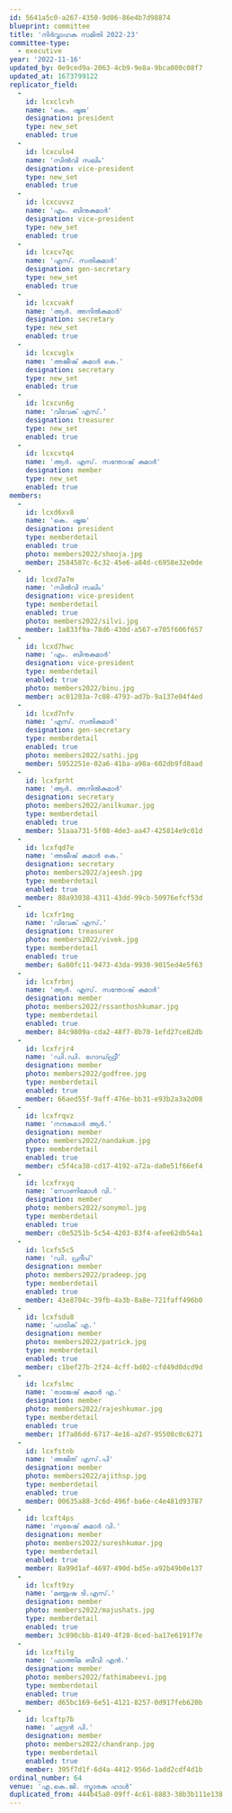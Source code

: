 ```yaml
---
id: 5641a5c0-a267-4350-9d06-86e4b7d98874
blueprint: committee
title: 'നിർവ്വാഹക സമിതി 2022-23'
committee-type:
  - executive
year: '2022-11-16'
updated_by: 0e9ced9a-2063-4cb9-9e8a-9bca000c08f7
updated_at: 1673799122
replicator_field:
  -
    id: lcxclcvh
    name: 'കെ. ഷൂജ'
    designation: president
    type: new_set
    enabled: true
  -
    id: lcxculo4
    name: 'സില്‍വി സലിം'
    designation: vice-president
    type: new_set
    enabled: true
  -
    id: lcxcuvvz
    name: 'എം. ബിനുകുമാര്‍'
    designation: vice-president
    type: new_set
    enabled: true
  -
    id: lcxcv7qc
    name: 'എസ്. സതികുമാര്‍'
    designation: gen-secretary
    type: new_set
    enabled: true
  -
    id: lcxcvakf
    name: 'ആര്‍. അനില്‍കുമാര്‍'
    designation: secretary
    type: new_set
    enabled: true
  -
    id: lcxcvglx
    name: 'അജീഷ് കുമാര്‍ കെ.'
    designation: secretary
    type: new_set
    enabled: true
  -
    id: lcxcvn6g
    name: 'വിവേക് എസ്.'
    designation: treasurer
    type: new_set
    enabled: true
  -
    id: lcxcvtq4
    name: 'ആർ. എസ്. സന്തോഷ് കുമാർ'
    designation: member
    type: new_set
    enabled: true
members:
  -
    id: lcxd6xv8
    name: 'കെ. ഷൂജ'
    designation: president
    type: memberdetail
    enabled: true
    photo: members2022/shooja.jpg
    member: 2584587c-6c32-45e6-a84d-c6958e32e0de
  -
    id: lcxd7a7m
    name: 'സില്‍വി സലിം'
    designation: vice-president
    type: memberdetail
    enabled: true
    photo: members2022/silvi.jpg
    member: 1a833f9a-78d6-430d-a567-e705f606f657
  -
    id: lcxd7hwc
    name: 'എം. ബിനുകുമാര്‍'
    designation: vice-president
    type: memberdetail
    enabled: true
    photo: members2022/binu.jpg
    member: ac01203a-7c08-4793-ad7b-9a137e04f4ed
  -
    id: lcxd7nfv
    name: 'എസ്. സതികുമാര്‍'
    designation: gen-secretary
    type: memberdetail
    enabled: true
    photo: members2022/sathi.jpg
    member: 5952251e-02a6-41ba-a90a-602db9fd8aad
  -
    id: lcxfprht
    name: 'ആര്‍. അനില്‍കുമാര്‍'
    designation: secretary
    photo: members2022/anilkumar.jpg
    type: memberdetail
    enabled: true
    member: 51aaa731-5f08-4de3-aa47-425814e9c01d
  -
    id: lcxfqd7e
    name: 'അജീഷ് കുമാര്‍ കെ.'
    designation: secretary
    photo: members2022/ajeesh.jpg
    type: memberdetail
    enabled: true
    member: 88a93038-4311-43dd-99cb-50976efcf53d
  -
    id: lcxfr1mg
    name: 'വിവേക് എസ്.'
    designation: treasurer
    photo: members2022/vivek.jpg
    type: memberdetail
    enabled: true
    member: 6a80fc11-9473-43da-9930-9015ed4e5f63
  -
    id: lcxfrbnj
    name: 'ആർ. എസ്. സന്തോഷ് കുമാർ'
    designation: member
    photo: members2022/rssanthoshkumar.jpg
    type: memberdetail
    enabled: true
    member: 84c9809a-cda2-48f7-8b70-1efd27ce82db
  -
    id: lcxfrjr4
    name: 'ഡി.ഡി. ഗോഡ്ഫ്രീ'
    designation: member
    photo: members2022/godfree.jpg
    type: memberdetail
    enabled: true
    member: 66aed55f-9aff-476e-bb31-e93b2a3a2d08
  -
    id: lcxfrqvz
    name: 'നന്ദകുമാര്‍ ആര്‍.'
    designation: member
    photo: members2022/nandakum.jpg
    type: memberdetail
    enabled: true
    member: c5f4ca38-cd17-4192-a72a-da0e51f66ef4
  -
    id: lcxfrxyq
    name: 'സോണിമോള്‍ വി.'
    designation: member
    photo: members2022/sonymol.jpg
    type: memberdetail
    enabled: true
    member: c0e5251b-5c54-4203-83f4-afee62db54a1
  -
    id: lcxfs5c5
    name: 'ഡി. പ്രദീപ്'
    designation: member
    photo: members2022/pradeep.jpg
    type: memberdetail
    enabled: true
    member: 43e8704c-39fb-4a3b-8a8e-721faff496b0
  -
    id: lcxfsdu8
    name: 'പാട്രിക് എ.'
    designation: member
    photo: members2022/patrick.jpg
    type: memberdetail
    enabled: true
    member: c1bef27b-2f24-4cff-bd02-cfd49d0dcd9d
  -
    id: lcxfslmc
    name: 'രാജേഷ് കുമാര്‍ എ.'
    designation: member
    photo: members2022/rajeshkumar.jpg
    type: memberdetail
    enabled: true
    member: 1f7a86dd-6717-4e16-a2d7-95508c0c6271
  -
    id: lcxfstnb
    name: 'അജിത് എസ്.പി'
    designation: member
    photo: members2022/ajithsp.jpg
    type: memberdetail
    enabled: true
    member: 00635a88-3c6d-496f-ba6e-c4e481d93787
  -
    id: lcxft4ps
    name: 'സുരേഷ് കുമാര്‍ വി.'
    designation: member
    photo: members2022/sureshkumar.jpg
    type: memberdetail
    enabled: true
    member: 8a99d1af-4697-490d-bd5e-a92b49b0e137
  -
    id: lcxft9zy
    name: 'മഞ്ജൂഷ ടി.എസ്.'
    designation: member
    photo: members2022/majushats.jpg
    type: memberdetail
    enabled: true
    member: 3c890cbb-8149-4f28-8ced-ba17e6191f7e
  -
    id: lcxftilg
    name: 'ഫാത്തിമ ബീവി എന്‍.'
    designation: member
    photo: members2022/fathimabeevi.jpg
    type: memberdetail
    enabled: true
    member: d65bc169-6e51-4121-8257-0d917feb620b
  -
    id: lcxftp7b
    name: 'ചന്ദ്രൻ പി.'
    designation: member
    photo: members2022/chandranp.jpg
    type: memberdetail
    enabled: true
    member: 395f7d1f-6d4a-4412-956d-1add2cdf4d1b
ordinal_number: 64
venue: 'എ.കെ.ജി. സ്മാരക ഹാള്‍'
duplicated_from: 444b45a8-09ff-4c61-8883-38b3b111e138
---
```

